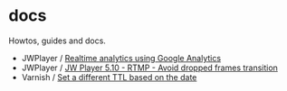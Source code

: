 docs
====

Howtos, guides and docs.

* JWPlayer / [Realtime analytics using Google Analytics]( https://github.com/supermasita/docs/blob/master/jwplayer/realtime_analytics_using_google_analytics.md)
* JWPlayer / [JW Player 5.10 - RTMP - Avoid dropped frames transition]( https://github.com/supermasita/docs/blob/master/jwplayer/rtmp-avoid_dropped_frames_transition.md)
* Varnish / [Set a different TTL based on the date]( https://github.com/supermasita/docs/blob/master/varnish/different_ttl_based_on_url_date.md)
